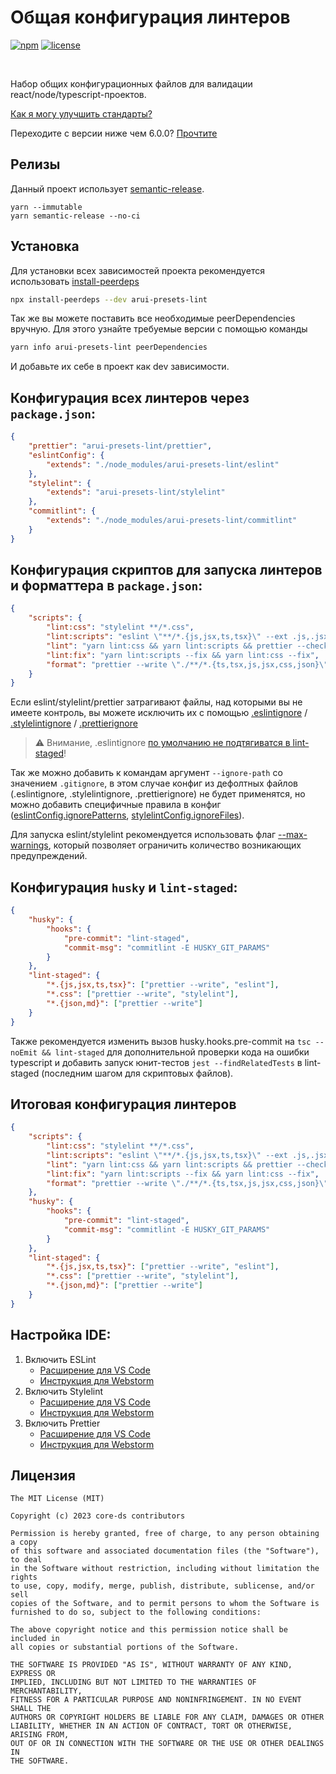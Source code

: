 # Общая конфигурация линтеров

[![npm][npm-img]][npm]
[![license][license-img]][license]

[license]: https://opensource.org/licenses/MIT
[license-img]: https://img.shields.io/badge/License-MIT-brightgreen.svg
[npm-img]: https://img.shields.io/npm/v/arui-presets-lint.svg
[npm]: https://www.npmjs.org/package/arui-presets-lint

<br />

Набор общих конфигурационных файлов для валидации react/node/typescript-проектов.

[Как я могу улучшить стандарты?](./.github/CONTRIBUTING.md)

Переходите с версии ниже чем 6.0.0? [Прочтите](MIGRATION_GUIDE_V6.md)

## Релизы

Данный проект использует [semantic-release](https://semantic-release.gitbook.io/semantic-release/).

```
yarn --immutable
yarn semantic-release --no-ci
```

## Установка

Для установки всех зависимостей проекта рекомендуется использовать [install-peerdeps](https://github.com/nathanhleung/install-peerdeps)

```sh
npx install-peerdeps --dev arui-presets-lint
```

Так же вы можете поставить все необходимые peerDependencies вручную. Для этого узнайте требуемые версии
с помощью команды

```sh
yarn info arui-presets-lint peerDependencies
```

И добавьте их себе в проект как dev зависимости.

## Конфигурация всех линтеров через `package.json`:

```json
{
    "prettier": "arui-presets-lint/prettier",
    "eslintConfig": {
        "extends": "./node_modules/arui-presets-lint/eslint"
    },
    "stylelint": {
        "extends": "arui-presets-lint/stylelint"
    },
    "commitlint": {
        "extends": "./node_modules/arui-presets-lint/commitlint"
    }
}
```

## Конфигурация скриптов для запуска линтеров и форматтера в `package.json`:

```json
{
    "scripts": {
        "lint:css": "stylelint **/*.css",
        "lint:scripts": "eslint \"**/*.{js,jsx,ts,tsx}\" --ext .js,.jsx,.ts,.tsx",
        "lint": "yarn lint:css && yarn lint:scripts && prettier --check \"./**/*.{ts,tsx,js,jsx,css,json}\"",
        "lint:fix": "yarn lint:scripts --fix && yarn lint:css --fix",
        "format": "prettier --write \"./**/*.{ts,tsx,js,jsx,css,json}\""
    }
}
```

Если eslint/stylelint/prettier затрагивают файлы, над которыми вы не имеете контроль, вы можете исключить
их с помощью [.eslintignore](https://eslint.org/docs/latest/user-guide/configuring/ignoring-code#the-eslintignore-file) / [.stylelintignore](https://stylelint.io/user-guide/ignore-code/#files-entirely) / [.prettierignore](https://prettier.io/docs/en/ignore.html#ignoring-files-prettierignore)

> ⚠️ Внимание, .eslintignore [по умолчанию не подтягиватся в lint-staged](https://github.com/okonet/lint-staged#how-can-i-ignore-files-from-eslintignore)!

Так же можно добавить к командам аргумент `--ignore-path` со значением `.gitignore`, в этом случае конфиг из дефолтных файлов (.eslintignore, .stylelintignore, .prettierignore) не будет применятся, но можно добавить специфичные правила в конфиг ([eslintConfig.ignorePatterns](https://eslint.org/docs/latest/use/configure/ignore#ignorepatterns-in-config-files), [stylelintConfig.ignoreFiles](https://stylelint.io/user-guide/configure#ignorefiles)).

Для запуска eslint/stylelint рекомендуется использовать флаг [--max-warnings](https://eslint.org/docs/latest/user-guide/command-line-interface#--max-warnings), который позволяет ограничить количество возникающих предупреждений.

## Конфигурация `husky` и `lint-staged`:

```json
{
    "husky": {
        "hooks": {
            "pre-commit": "lint-staged",
            "commit-msg": "commitlint -E HUSKY_GIT_PARAMS"
        }
    },
    "lint-staged": {
        "*.{js,jsx,ts,tsx}": ["prettier --write", "eslint"],
        "*.css": ["prettier --write", "stylelint"],
        "*.{json,md}": ["prettier --write"]
    }
}
```

Также рекомендуется изменить вызов husky.hooks.pre-commit на `tsc --noEmit && lint-staged` для дополнительной проверки кода на ошибки typescript и добавить запуск юнит-тестов `jest --findRelatedTests` в lint-staged (последним шагом для скриптовых файлов).

## Итоговая конфигурация линтеров

```json
{
    "scripts": {
        "lint:css": "stylelint **/*.css",
        "lint:scripts": "eslint \"**/*.{js,jsx,ts,tsx}\" --ext .js,.jsx,.ts,.tsx",
        "lint": "yarn lint:css && yarn lint:scripts && prettier --check \"./**/*.{ts,tsx,js,jsx,css,json}\"",
        "lint:fix": "yarn lint:scripts --fix && yarn lint:css --fix",
        "format": "prettier --write \"./**/*.{ts,tsx,js,jsx,css,json}\""
    },
    "husky": {
        "hooks": {
            "pre-commit": "lint-staged",
            "commit-msg": "commitlint -E HUSKY_GIT_PARAMS"
        }
    },
    "lint-staged": {
        "*.{js,jsx,ts,tsx}": ["prettier --write", "eslint"],
        "*.css": ["prettier --write", "stylelint"],
        "*.{json,md}": ["prettier --write"]
    }
}
```

## Настройка IDE:

1. Включить ESLint
    - [Расширение для VS Code](https://marketplace.visualstudio.com/items?itemName=dbaeumer.vscode-eslint)
    - [Инструкция для Webstorm](https://www.jetbrains.com/help/webstorm/eslint.html#ws_js_eslint_activate)
2. Включить Stylelint
    - [Расширение для VS Code](https://marketplace.visualstudio.com/items?itemName=stylelint.vscode-stylelint)
    - [Инструкция для Webstorm](https://www.jetbrains.com/help/webstorm/using-stylelint-code-quality-tool.html#ws_stylelint_configure)
3. Включить Prettier
    - [Расширение для VS Code](https://marketplace.visualstudio.com/items?itemName=esbenp.prettier-vscode)
    - [Инструкция для Webstorm](https://prettier.io/docs/en/webstorm.html)

## Лицензия

```
The MIT License (MIT)

Copyright (c) 2023 core-ds contributors

Permission is hereby granted, free of charge, to any person obtaining a copy
of this software and associated documentation files (the "Software"), to deal
in the Software without restriction, including without limitation the rights
to use, copy, modify, merge, publish, distribute, sublicense, and/or sell
copies of the Software, and to permit persons to whom the Software is
furnished to do so, subject to the following conditions:

The above copyright notice and this permission notice shall be included in
all copies or substantial portions of the Software.

THE SOFTWARE IS PROVIDED "AS IS", WITHOUT WARRANTY OF ANY KIND, EXPRESS OR
IMPLIED, INCLUDING BUT NOT LIMITED TO THE WARRANTIES OF MERCHANTABILITY,
FITNESS FOR A PARTICULAR PURPOSE AND NONINFRINGEMENT. IN NO EVENT SHALL THE
AUTHORS OR COPYRIGHT HOLDERS BE LIABLE FOR ANY CLAIM, DAMAGES OR OTHER
LIABILITY, WHETHER IN AN ACTION OF CONTRACT, TORT OR OTHERWISE, ARISING FROM,
OUT OF OR IN CONNECTION WITH THE SOFTWARE OR THE USE OR OTHER DEALINGS IN
THE SOFTWARE.
```
